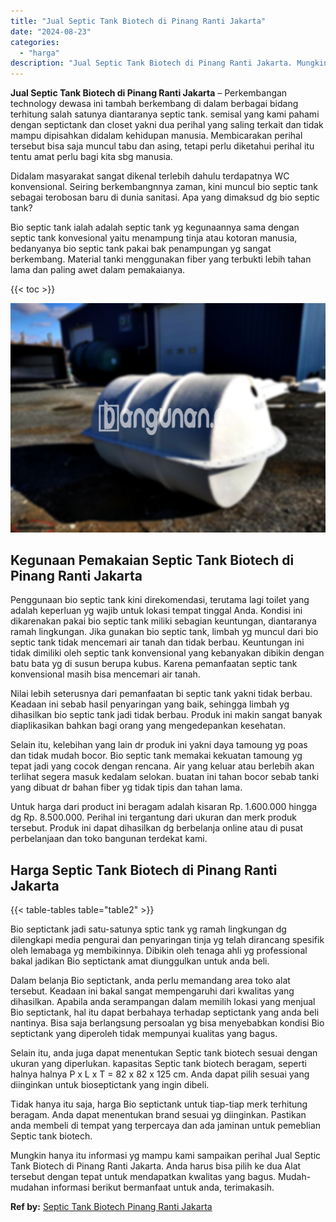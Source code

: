 ```yaml
---
title: "Jual Septic Tank Biotech di Pinang Ranti Jakarta"
date: "2024-08-23"
categories: 
  - "harga"
description: "Jual Septic Tank Biotech di Pinang Ranti Jakarta. Mungkin hanya itu informasi yg mampu kami sampaikan perihal Jual Septic Tank Biotech di Pinang Ranti Jakart..."
---
```


**Jual Septic Tank Biotech di Pinang Ranti Jakarta** – Perkembangan technology dewasa ini tambah berkembang di dalam berbagai bidang terhitung salah satunya diantaranya septic tank. semisal yang kami pahami dengan septictank dan closet yakni dua perihal yang saling terkait dan tidak mampu dipisahkan didalam kehidupan manusia. Membicarakan perihal tersebut bisa saja muncul tabu dan asing, tetapi perlu diketahui perihal itu tentu amat perlu bagi kita sbg manusia.

Didalam masyarakat sangat dikenal terlebih dahulu terdapatnya WC konvensional. Seiring berkembangnnya zaman, kini muncul bio septic tank sebagai terobosan baru di dunia sanitasi. Apa yang dimaksud dg bio septic tank?

Bio septic tank ialah adalah septic tank yg kegunaannya sama dengan septic tank konvesional yaitu menampung tinja atau kotoran manusia, bedanyanya bio septic tank pakai bak penampungan yg sangat berkembang. Material tanki menggunakan fiber yang terbukti lebih tahan lama dan paling awet dalam pemakaianya.

{{< toc >}}

![Jual Septic Tank Biotech di Pinang Ranti Jakarta](/images/jual-bio-septictank-05.png)

## Kegunaan Pemakaian Septic Tank Biotech di Pinang Ranti Jakarta

Penggunaan bio septic tank kini direkomendasi, terutama lagi toilet yang adalah keperluan yg wajib untuk lokasi tempat tinggal Anda. Kondisi ini dikarenakan pakai bio septic tank miliki sebagian keuntungan, diantaranya ramah lingkungan. Jika gunakan bio septic tank, limbah yg muncul dari bio septic tank tidak mencemari air tanah dan tidak berbau. Keuntungan ini tidak dimiliki oleh septic tank konvensional yang kebanyakan dibikin dengan batu bata yg di susun berupa kubus. Karena pemanfaatan septic tank konvensional masih bisa mencemari air tanah.

Nilai lebih seterusnya dari pemanfaatan bi septic tank yakni tidak berbau. Keadaan ini sebab hasil penyaringan yang baik, sehingga limbah yg dihasilkan bio septic tank jadi tidak berbau. Produk ini makin sangat banyak diaplikasikan bahkan bagi orang yang mengedepankan kesehatan.

Selain itu, kelebihan yang lain dr produk ini yakni daya tamoung yg poas dan tidak mudah bocor. Bio septic tank memakai kekuatan tamoung yg tepat jadi yang cocok dengan rencana. Air yang keluar atau berlebih akan terlihat segera masuk kedalam selokan. buatan ini tahan bocor sebab tanki yang dibuat dr bahan fiber yg tidak tipis dan tahan lama.

Untuk harga dari product ini beragam adalah kisaran Rp. 1.600.000 hingga dg Rp. 8.500.000. Perihal ini tergantung dari ukuran dan merk produk tersebut. Produk ini dapat dihasilkan dg berbelanja online atau di pusat perbelanjaan dan toko bangunan terdekat kami.

## Harga Septic Tank Biotech di Pinang Ranti Jakarta

{{< table-tables table="table2" >}}

Bio septictank jadi satu-satunya sptic tank yg ramah lingkungan dg dilengkapi media pengurai dan penyaringan tinja yg telah dirancang spesifik oleh lemabaga yg membikinnya. Dibikin oleh tenaga ahli yg professional bakal jadikan Bio septictank amat diunggulkan untuk anda beli.

Dalam belanja Bio septictank, anda perlu memandang area toko alat tersebut. Keadaan ini bakal sangat mempengaruhi dari kwalitas yang dihasilkan. Apabila anda serampangan dalam memilih lokasi yang menjual Bio septictank, hal itu dapat berbahaya terhadap septictank yang anda beli nantinya. Bisa saja berlangsung persoalan yg bisa menyebabkan kondisi Bio septictank yang diperoleh tidak mempunyai kualitas yang bagus.

Selain itu, anda juga dapat menentukan Septic tank biotech sesuai dengan ukuran yang diperlukan. kapasitas Septic tank biotech beragam, seperti halnya halnya P x L x T = 82 x 82 x 125 cm. Anda dapat pilih sesuai yang diinginkan untuk bioseptictank yang ingin dibeli.

Tidak hanya itu saja, harga Bio septictank untuk tiap-tiap merk terhitung beragam. Anda dapat menentukan brand sesuai yg diinginkan. Pastikan anda membeli di tempat yang terpercaya dan ada jaminan untuk pemeblian Septic tank biotech.

Mungkin hanya itu informasi yg mampu kami sampaikan perihal Jual Septic Tank Biotech di Pinang Ranti Jakarta. Anda harus bisa pilih ke dua Alat tersebut dengan tepat untuk mendapatkan kwalitas yang bagus. Mudah-mudahan informasi berikut bermanfaat untuk anda, terimakasih.

**Ref by:** [Septic Tank Biotech Pinang Ranti Jakarta](https://id.wikipedia.org/wiki/Septic)
